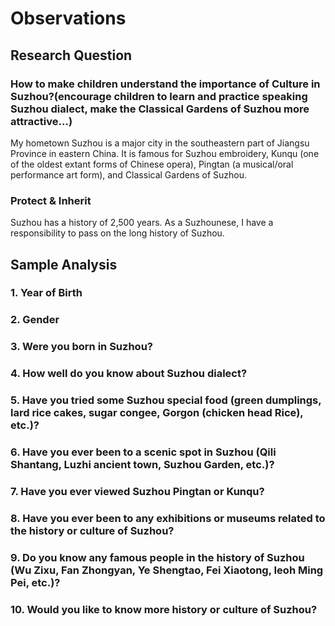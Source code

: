 # Observations

## Research Question

### How to make children understand the importance of Culture in Suzhou?(encourage children to learn and practice speaking Suzhou dialect, make the Classical Gardens of Suzhou more attractive...)

My hometown Suzhou is a major city in the southeastern part of Jiangsu Province in eastern China. It is famous for Suzhou embroidery, Kunqu (one of the oldest extant forms of Chinese opera), Pingtan (a musical/oral performance art form), and Classical Gardens of Suzhou.

### Protect & Inherit

Suzhou has a history of 2,500 years. As a Suzhounese, I have a responsibility to pass on the long history of Suzhou.

## Sample Analysis

### 1. Year of Birth

### 2. Gender

### 3. Were you born in Suzhou?

### 4. How well do you know about Suzhou dialect?

### 5. Have you tried some Suzhou special food (green dumplings, lard rice cakes, sugar congee, Gorgon (chicken head Rice), etc.)?

### 6. Have you ever been to a scenic spot in Suzhou (Qili Shantang, Luzhi ancient town, Suzhou Garden, etc.)?

### 7. Have you ever viewed Suzhou Pingtan or Kunqu?

### 8. Have you ever been to any exhibitions or museums related to the history or culture of Suzhou?

### 9. Do you know any famous people in the history of Suzhou (Wu Zixu, Fan Zhongyan, Ye Shengtao, Fei Xiaotong, Ieoh Ming Pei, etc.)?

### 10. Would you like to know more history or culture of Suzhou?
